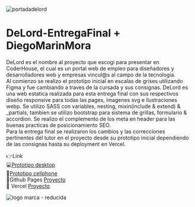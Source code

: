 


![portadadelord](https://github.com/DIGORACCOON4279/DeLord-Preentrega3/assets/88150970/2e5541df-d457-4dad-ad0d-d85cc01b8ee3)
</br>
# DeLord-EntregaFinal + DiegoMarinMora

DeLord es el nombre al proyecto que escogi para presentar en CoderHouse, el cual es un portal web de empleo para diseñadores y desarrolladores web y empresas vincul@s al campo de la tecnologia.</br>
Al comienzo se realizo el prototipo inicial en escalas de grises utilizando Figma y fue cambiando a traves de la cursada y sus consignas. DeLord es una web estatica realizada para esta entrega final con sus respectivos diseño responsive para todas las pages, imagenes svg e ilustraciones webp. Se utilizo SASS con variables, nesting, mixin(include & extend) & _partials, tambien se utilizo bootstrap para sistema de grillas, formulario & accordion. Se realizo el complemento de los meta en header para las buenas practicas de posicionamiento SEO.</br>
Para la entrega final se realizaron los cambios y las correcciones pertinentes del tutor en el proyecto desde su prototipo inicial dependiendo de las consignas hasta su deployment en Vercel.

👉Link  </br>
💻[Prototipo desktop](https://www.figma.com/proto/uA574xOChxtF5VhNTMiwAX/Delord?page-id=0%3A1&type=design&node-id=32-9&viewport=-818%2C-6106%2C0.4&t=N2PTUORlqXvggZVU-1&scaling=scale-down&starting-point-node-id=32%3A9&mode=design)</br>
📱[Prototipo cellphone](https://www.figma.com/proto/uA574xOChxtF5VhNTMiwAX/Delord?page-id=172%3A3037&type=design&node-id=176-2189&viewport=1677%2C1687%2C0.34&t=7u2bsnRTLdKVq25E-1&scaling=scale-down&starting-point-node-id=176%3A2189&mode=design)</br>
🚀Github Pages [Proyecto](https://digoraccoon4279.github.io/EntregaFinal/)</br>
🚀 Vercel [Proyecto](https://delord.vercel.app/)



![logo marca - reducida](https://github.com/DIGORACCOON4279/MercurioGUI/assets/88150970/e8492f0f-bf40-4810-ab83-fea9f0dfe61e)
